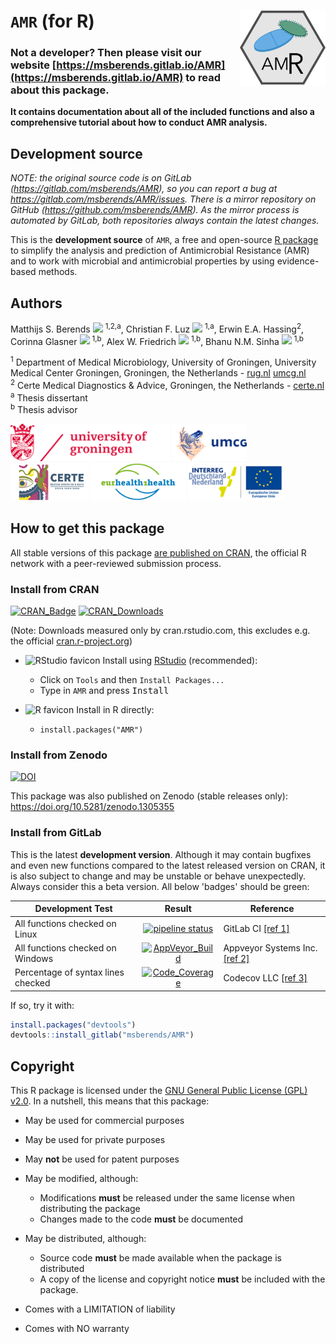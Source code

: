 # `AMR` (for R) <img src="docs/logo.png" align="right" height="120px" />

### Not a developer? Then please visit our website [https://msberends.gitlab.io/AMR](https://msberends.gitlab.io/AMR) to read about this package.
**It contains documentation about all of the included functions and also a comprehensive tutorial about how to conduct AMR analysis.**

## Development source

*NOTE: the original source code is on GitLab (https://gitlab.com/msberends/AMR), so you can report a bug at https://gitlab.com/msberends/AMR/issues. There is a mirror repository on GitHub (https://github.com/msberends/AMR). As the mirror process is automated by GitLab, both repositories always contain the latest changes.*

This is the **development source** of `AMR`, a free and open-source [R package](https://www.r-project.org) to simplify the analysis and prediction of Antimicrobial Resistance (AMR) and to work with microbial and antimicrobial properties by using evidence-based methods.

## Authors
Matthijs S. Berends <a href="https://orcid.org/0000-0001-7620-1800"><img src="https://cran.r-project.org/web/orcid.svg" height="16px"></a> <sup>1,2,a</sup>,
Christian F. Luz <a href="https://orcid.org/0000-0001-5809-5995"><img src="https://cran.r-project.org/web/orcid.svg" height="16px"></a> <sup>1,a</sup>,
Erwin E.A. Hassing<sup>2</sup>,
Corinna Glasner <a href="https://orcid.org/0000-0003-1241-1328"><img src="https://cran.r-project.org/web/orcid.svg" height="16px"></a> <sup>1,b</sup>,
Alex W. Friedrich <a href="https://orcid.org/0000-0003-4881-038X"><img src="https://cran.r-project.org/web/orcid.svg" height="16px"></a> <sup>1,b</sup>,
Bhanu N.M. Sinha <a href="https://orcid.org/0000-0003-1634-0010"><img src="https://cran.r-project.org/web/orcid.svg" height="16px"></a> <sup>1,b</sup>
  
<sup>1</sup> Department of Medical Microbiology, University of Groningen, University Medical Center Groningen, Groningen, the Netherlands - [rug.nl](http://www.rug.nl) [umcg.nl](http://www.umcg.nl)<br>
<sup>2</sup> Certe Medical Diagnostics & Advice, Groningen, the Netherlands - [certe.nl](http://www.certe.nl)<br>
<sup>a</sup> Thesis dissertant<br>
<sup>b</sup> Thesis advisor

<a href="https://www.rug.nl"><img src="docs/logo_rug.png" height="60px"></a>
<a href="https://www.umcg.nl"><img src="docs/logo_umcg.png" height="60px"></a>
<a href="https://www.certe.nl"><img src="docs/logo_certe.png" height="60px"></a>
<a href="http://www.eurhealth-1health.eu"><img src="docs/logo_eh1h.png" height="60px"></a>
<a href="http://www.eurhealth-1health.eu"><img src="docs/logo_interreg.png" height="60px"></a>

## How to get this package
All stable versions of this package [are published on CRAN](https://CRAN.R-project.org/package=AMR), the official R network with a peer-reviewed submission process.

### Install from CRAN
[![CRAN_Badge](https://www.r-pkg.org/badges/version/AMR)](https://CRAN.R-project.org/package=AMR) [![CRAN_Downloads](https://cranlogs.r-pkg.org/badges/grand-total/AMR)](https://CRAN.R-project.org/package=AMR)

(Note: Downloads measured only by cran.rstudio.com, this excludes e.g. the official [cran.r-project.org](https://cran.r-project.org/package=AMR))

- <img src="http://www.rstudio.com/favicon.ico" alt="RStudio favicon" height="20px"> Install using [RStudio](http://www.rstudio.com) (recommended):
  - Click on `Tools` and then `Install Packages...`
  - Type in `AMR` and press <kbd>Install</kbd>

- <img src="https://cran.r-project.org/favicon.ico" alt="R favicon" height="20px"> Install in R directly:
  - `install.packages("AMR")`

### Install from Zenodo
[![DOI](https://zenodo.org/badge/DOI/10.5281/zenodo.1305355.svg)](https://doi.org/10.5281/zenodo.1305355)

This package was also published on Zenodo (stable releases only): https://doi.org/10.5281/zenodo.1305355

### Install from GitLab

This is the latest **development version**. Although it may contain bugfixes and even new functions compared to the latest released version on CRAN, it is also subject to change and may be unstable or behave unexpectedly. Always consider this a beta version. All below 'badges' should be green:

Development Test | Result | Reference
--- | :---: | ---
All functions checked on Linux | [![pipeline status](https://gitlab.com/msberends/AMR/badges/master/pipeline.svg)](https://gitlab.com/msberends/AMR/commits/master) | GitLab CI [[ref 1]](https://gitlab.com/msberends/AMR/pipelines) 
All functions checked on Windows | [![AppVeyor_Build](https://ci.appveyor.com/api/projects/status/gitlab/msberends/AMR?branch=master&svg=true)](https://ci.appveyor.com/project/msberends/amr-svxon) | Appveyor Systems Inc. [[ref 2]](https://ci.appveyor.com/project/msberends/amr-svxon)
Percentage of syntax lines checked | [![Code_Coverage](https://codecov.io/gl/msberends/AMR/branch/master/graph/badge.svg)](https://codecov.io/gl/msberends/AMR) | Codecov LLC [[ref 3]](https://codecov.io/gl/msberends/AMR)

If so, try it with:
```r
install.packages("devtools") 
devtools::install_gitlab("msberends/AMR")
```

## Copyright

This R package is licensed under the [GNU General Public License (GPL) v2.0](https://gitlab.com/msberends/AMR/blob/master/LICENSE). In a nutshell, this means that this package:

- May be used for commercial purposes

- May be used for private purposes

- May **not** be used for patent purposes

- May be modified, although:

  - Modifications **must** be released under the same license when distributing the package
  - Changes made to the code **must** be documented

- May be distributed, although:

  - Source code **must** be made available when the package is distributed
  - A copy of the license and copyright notice **must** be included with the package.

- Comes with a LIMITATION of liability

- Comes with NO warranty
